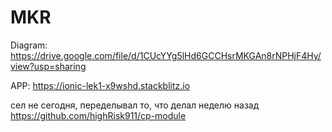 # MKR

Diagram: https://drive.google.com/file/d/1CUcYYg5lHd6GCCHsrMKGAn8rNPHjF4Hy/view?usp=sharing

APP: https://ionic-lek1-x9wshd.stackblitz.io

сел не сегодня, переделывал то, что делал неделю назад https://github.com/highRisk911/cp-module
